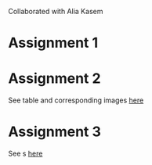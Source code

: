 Collaborated with Alia Kasem


# Assignment 1


# Assignment 2


See table and corresponding images [here](../HW6_KC116/HW6_KC116_Part2.md)

# Assignment 3

See s [here](../HW6_KC116/HW6_KC116_Part3.ipynb)
  
  

